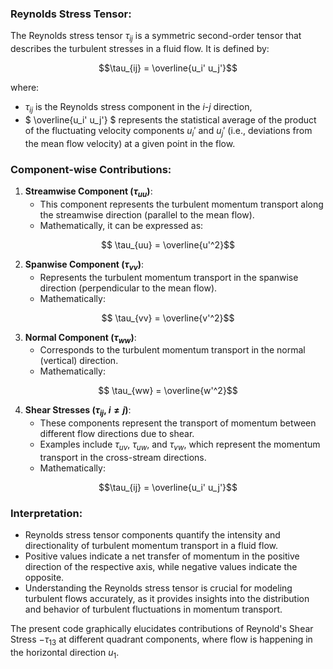 ### Reynolds Stress Tensor:

The Reynolds stress tensor $` \tau_{ij} `$ is a symmetric second-order tensor that describes the turbulent stresses in a fluid flow. It is defined by:
```math
\tau_{ij} = \overline{u_i' u_j'}
```
where:
- $` \tau_{ij} `$ is the Reynolds stress component in the $` i `$-$` j `$ direction,
- $` \overline{u_i' u_j'} `$ represents the statistical average of the product of the fluctuating velocity components $` u_i' `$ and $` u_j' `$ (i.e., deviations from the mean flow velocity) at a given point in the flow.

### Component-wise Contributions:

1. **Streamwise Component ($` \tau_{uu} `$)**:
   - This component represents the turbulent momentum transport along the streamwise direction (parallel to the mean flow).
   - Mathematically, it can be expressed as:
```math
   \tau_{uu} = \overline{u'^2}
```

2. **Spanwise Component ($` \tau_{vv} `$)**:
   - Represents the turbulent momentum transport in the spanwise direction (perpendicular to the mean flow).
   - Mathematically:
```math
 \tau_{vv} = \overline{v'^2}
```

3. **Normal Component ($` \tau_{ww} `$)**:
   - Corresponds to the turbulent momentum transport in the normal (vertical) direction.
   - Mathematically:
```math
 \tau_{ww} = \overline{w'^2}
```

4. **Shear Stresses ($` \tau_{ij} `$, $` i \neq j `$)**:
   - These components represent the transport of momentum between different flow directions due to shear.
   - Examples include $` \tau_{uv} `$, $` \tau_{uw} `$, and $` \tau_{vw} `$, which represent the momentum transport in the cross-stream directions.
   - Mathematically:
```math
\tau_{ij} = \overline{u_i' u_j'}
```

### Interpretation:

- Reynolds stress tensor components quantify the intensity and directionality of turbulent momentum transport in a fluid flow.
- Positive values indicate a net transfer of momentum in the positive direction of the respective axis, while negative values indicate the opposite.
- Understanding the Reynolds stress tensor is crucial for modeling turbulent flows accurately, as it provides insights into the distribution and behavior of turbulent fluctuations in momentum transport.

The present code graphically elucidates contributions of Reynold's Shear Stress $` - \tau_{13} `$ at different quadrant components, where flow is happening in the horizontal direction $` u_{1} `$.
